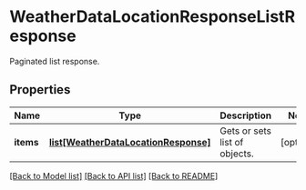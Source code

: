# WeatherDataLocationResponseListResponse

Paginated list response.
## Properties
Name | Type | Description | Notes
------------ | ------------- | ------------- | -------------
**items** | [**list[WeatherDataLocationResponse]**](WeatherDataLocationResponse.md) | Gets or sets list of objects. | [optional] 

[[Back to Model list]](../README.md#documentation-for-models) [[Back to API list]](../README.md#documentation-for-api-endpoints) [[Back to README]](../README.md)


